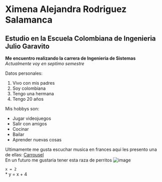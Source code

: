 # Ximena Alejandra Rodriguez Salamanca
## Estudio en la Escuela Colombiana de Ingenieria Julio Garavito
**Me encuentro realizando la carrera de Ingenieria de Sistemas** \
 _Actualmente voy en septimo semestre_
 
 Datos personales:
 1. Vivo con mis padres 
 2. Soy colombiana 
 3. Tengo una hermana 
 4. Tengo 20 años 
 
 Mis hobbys son: 
 - Jugar videojuegos
 - Salir con amigos 
 - Cocinar
 - Bailar
 - Aprender nuevas cosas

Ultimamente me gusta escuchar musica en frances aqui les presento una de ellas: [Carrousel](https://www.youtube.com/watch?v=pNJoBSNY1T8)\
En un futuro me gustaria tener esta raza de perritos 
![image](https://user-images.githubusercontent.com/123812926/216508147-7350dedf-2346-4927-9e94-313d2d617b93.png)

`x = 2`\
    * y = x + 4

